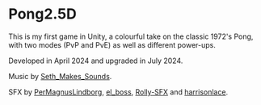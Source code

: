 # Pong2.5D


This is my first game in Unity, a colourful take on the classic 1972's Pong, with two modes (PvP and PvE) as well as different power-ups.

Developed in April 2024 and upgraded in July 2024.

Music by [Seth_Makes_Sounds](https://freesound.org/people/Seth_Makes_Sounds/).

SFX by [PerMagnusLindborg](https://freesound.org/people/PerMagnusLindborg/), [el_boss](https://freesound.org/people/el_boss/), [Rolly-SFX](https://freesound.org/people/Rolly-SFX/) and [harrisonlace](https://freesound.org/people/harrisonlace/). 
